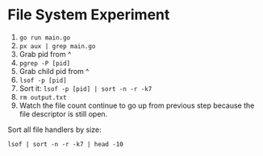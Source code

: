 # File System Experiment

1. `go run main.go`
1. `px aux | grep main.go`
1. Grab pid from ^
1. `pgrep -P [pid]`
1. Grab child pid from ^
1. `lsof -p [pid]`
1. Sort it: `lsof -p [pid] | sort -n -r -k7`
1. `rm output.txt`
1. Watch the file count continue to go up from previous step because the file descriptor is still open.

Sort all file handlers by size:
```
lsof | sort -n -r -k7 | head -10
```
